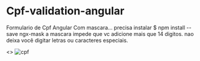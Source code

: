 # Cpf-validation-angular
Formulario de Cpf Angular Com mascara... precisa instalar $ npm install --save ngx-mask
a mascara impede que vc adicione mais que 14 digitos.
nao deixa você digitar letras ou caracteres especiais.

<>
![cpf](https://user-images.githubusercontent.com/40471988/167083860-39dc15c4-49fa-4428-836f-ae0ae6defcbc.jpg)

